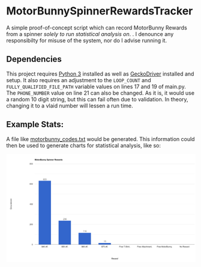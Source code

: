 # MotorBunnySpinnerRewardsTracker
A simple proof-of-concept script which can record MotorBunny Rewards from a spinner *solely to run statistical analysis on*. . I denounce any responsibilty for misuse of the system, nor do I advise running it.

## Dependencies
This project requires [Python 3](https://www.python.org/downloads/) installed as well as [GeckoDriver](https://github.com/mozilla/geckodriver/releases) installed and setup. It also requires an adjustment to the `LOOP_COUNT` and `FULLY_QUALIFIED_FILE_PATH` variable values on lines 17 and 19 of main.py. The `PHONE_NUMBER` value on line 21 can also be changed. As it is, it would use a random 10 digit string, but this can fail often due to validation. In theory, changing it to a vlaid number will lessen a run time.

## Example Stats:

A file like [motorbunny_codes.txt](Resources/motorbunny_codes.txt) would be generated. This information could then be used to generate charts for statistical analysis, like so:

<img src="Resources/MotorBunny.png"/>
